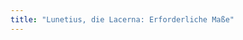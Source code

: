 ```yaml
---
title: "Lunetius, die Lacerna: Erforderliche Maße"
---
```


<PatternMeasurements pattern='lunetius' />

